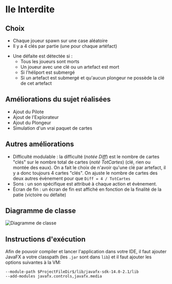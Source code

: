 # Ile Interdite

## Choix
- Chaque joueur spawn sur une case aléatoire
- Il y a 4 clés par partie (une pour chaque artéfact)
* Une défaite est détectée si :
    * Tous les joueurs sont morts
    * Un joueur avec une clé ou un artefact est mort
    * Si l'héliport est submergé
    * Si un artefact est submergé et qu'aucun plongeur ne possède la clé de cet artefact

## Améliorations du sujet réalisées
- Ajout du Pilote
- Ajout de l'Explorateur
- Ajout du Plongeur
- Simulation d'un vrai paquet de cartes

## Autres améliorations
- Difficulté modulable : la difficulté (*notée Diff*) est le nombre de cartes "clés" sur le nombre total de cartes (*noté TotCartes*) 
(clé, rien ou montée des eaux). On a fait le choix de n'avoir qu'une clé par artefact, 
il y a donc toujours 4 cartes "clés". On ajuste le nombre de cartes des deux autres évènement pour que 
```Diff = 4 / TotCartes```
- Sons : un son spécifique est attribué à chaque action et évènement.
- Écran de fin : un écran de fin est affiché en fonction de la finalité de la patie (victoire ou défaite)

## Diagramme de classe
![Diagramme de classe](dependencies-graph.png)

## Instructions d'exécution
Afin de pouvoir compiler et lancer l'application dans votre IDE, il faut ajouter JavaFX a votre
classpath (les `.jar` sont dans `lib`) et il faut ajouter les options suivantes à la VM:

```shell script
--module-path $ProjectFileDir$/lib/javafx-sdk-14.0-2.1/lib
--add-modules javafx.controls,javafx.media
```
